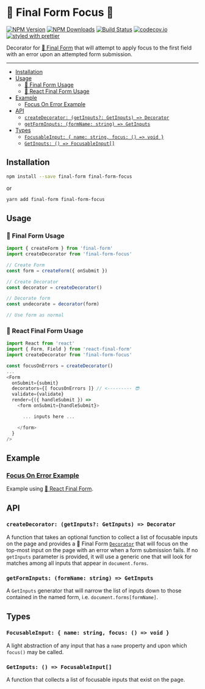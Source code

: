 # 🏁 Final Form Focus 🧐

[![NPM Version](https://img.shields.io/npm/v/final-form-focus.svg?style=flat)](https://www.npmjs.com/package/final-form-focus)
[![NPM Downloads](https://img.shields.io/npm/dm/final-form-focus.svg?style=flat)](https://www.npmjs.com/package/final-form-focus)
[![Build Status](https://travis-ci.org/final-form/final-form-focus.svg?branch=master)](https://travis-ci.org/final-form/final-form-focus)
[![codecov.io](https://codecov.io/gh/final-form/final-form-focus/branch/master/graph/badge.svg)](https://codecov.io/gh/final-form/final-form-focus)
[![styled with prettier](https://img.shields.io/badge/styled_with-prettier-ff69b4.svg)](https://github.com/prettier/prettier)

Decorator for [🏁 Final Form](https://github.com/final-form/final-form) that
will attempt to apply focus to the first field with an error upon an attempted form submission.

---

<!-- START doctoc generated TOC please keep comment here to allow auto update -->

<!-- DON'T EDIT THIS SECTION, INSTEAD RE-RUN doctoc TO UPDATE -->

<!-- DON'T EDIT THIS SECTION, INSTEAD RE-RUN doctoc TO UPDATE -->

* [Installation](#installation)
* [Usage](#usage)
  * [🏁 Final Form Usage](#-final-form-usage)
  * [🏁 React Final Form Usage](#-react-final-form-usage)
* [Example](#example)
  * [Focus On Error Example](#focus-on-error-example)
* [API](#api)
  * [`createDecorator: (getInputs?: GetInputs) => Decorator`](#createdecorator-getinputs-getinputs--decorator)
  * [`getFormInputs: (formName: string) => GetInputs`](#getforminputs-formname-string--getinputs)
* [Types](#types)
  * [`FocusableInput: { name: string, focus: () => void }`](#focusableinput--name-string-focus---void-)
  * [`GetInputs: () => FocusableInput[]`](#getinputs---focusableinput)

<!-- END doctoc generated TOC please keep comment here to allow auto update -->

## Installation

```bash
npm install --save final-form final-form-focus
```

or

```bash
yarn add final-form final-form-focus
```

## Usage

### 🏁 Final Form Usage

```js
import { createForm } from 'final-form'
import createDecorator from 'final-form-focus'

// Create Form
const form = createForm({ onSubmit })

// Create Decorator
const decorator = createDecorator()

// Decorate form
const undecorate = decorator(form)

// Use form as normal
```

### 🏁 React Final Form Usage

```js
import React from 'react'
import { Form, Field } from 'react-final-form'
import createDecorator from 'final-form-focus'

const focusOnErrors = createDecorator()
...
<Form
  onSubmit={submit}
  decorators={[ focusOnErrors ]} // <--------- 😎
  validate={validate}
  render={({ handleSubmit }) =>
    <form onSubmit={handleSubmit}>

      ... inputs here ...

    </form>
  }
/>
```

## Example

### [Focus On Error Example]()

Example using
[🏁 React Final Form](https://github.com/final-form/react-final-form#-react-final-form).

## API

### `createDecorator: (getInputs?: GetInputs) => Decorator`

A function that takes an optional function to collect a list of focusable inputs on the page and provides a 🏁 Final Form [`Decorator`](https://github.com/final-form/final-form#decorator-form-formapi--unsubscribe) that will focus on the top-most input on the page with an error when a form submission fails. If no `getInputs` parameter is provided, it will use a generic one that will look for matches among all inputs that appear in `document.forms`.

### `getFormInputs: (formName: string) => GetInputs`

A `GetInputs` generator that will narrow the list of inputs down to those contained in the named form, i.e. `document.forms[formName]`.

## Types

### `FocusableInput: { name: string, focus: () => void }`

A light abstraction of any input that has a `name` property and upon which `focus()` may be called.

### `GetInputs: () => FocusableInput[]`

A function that collects a list of focusable inputs that exist on the page.
